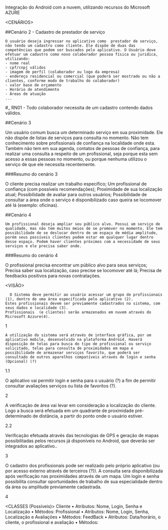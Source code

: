 Integração do Android com a nuvem, utilizando recursos do Microsoft AZURE

<CENÁRIOS>

##Cenário 2 - Cadastro de prestador de serviço

	O usuário deseja ingressar no aplicativo como  prestador de serviço, não tendo um cadastro como cliente. Ele dispõe de duas das competências que podem ser buscados pelo aplicativo. O Usuário deve efetuar um cadastro como novo colaborador pessoa física ou juridica, utilizando:
	- nome real 
	- cpf/cnpj válidos 
	- imagem de perfil (colaborador ou logo da empresa) 
	- endereço residencial ou comercial (que poderá ser mostrado ou não a clientes, conforme modo de trabalho do colaborador)
	- valor base de orçamento
	- Horário de atendimento
	- Áreas de atuação
	...
	
#_ RN01 - Todo colaborador necessita de um cadastro contendo dados válidos.

##Cenário 3

  Um usuário comum busca um determinado serviço em sua proximidade. Ele não dispõe de listas de serviços para consulta no momento. Não tem conhecimento sobre profissionais de confiança na localidade onde esta. Também não tem em sua agenda, contatos de pessoas de confiança, para realizar uma consulta a respeito de um profissional, seja porque esta sem acesso a essas pessoas no momento, ou porque nenhuma utilizou o serviço de que ele necessita recentemente. 


###Resumo do cenário 3

  O cliente precisa realizar um trabalho específico; Um profissional de confiança (com possíveis recomendações); Proximidade de sua localização atual; Possibilidade de avaliar para outros usuários; Possibilidade de consultar a área onde o serviço é disponibilizado caso queira se locomover até lá (exemplo: oficinas).

##Cenário 4

 	Um profissional deseja ampliar seu público alvo. Possui um serviço de qualidade, mas não tem muitos meios de se promover no momento. Ele tem possibilidade de se deslocar dentro de um espaço de média amplitude, porém seus possíveis clientes podem estar em qualquer lugar dentro desse espaço. Podem haver clientes próximos com a necessidade de seus serviços e ele precisa saber onde. 
	
###Resumo do cenário 4

  O profissional precisa encontrar um público alvo para seus serviços; Precisa saber sua localização, caso precise se locomover até lá; Precisa de feedbacks positivos para novas contratações.


<VISÃO>
	
	  O Sistema deve permitir ao usuário acessar um grupo de profissionais (1), dentro de uma área especificada pelo aplicativo (2). 
    Estes profissionais devem ser previamente cadastrados no sistema, com seus dados e localidade (3). 
    Profissionais  (e clientes) serão armazenados em nuvem através do Microsoft Azzure(4).

1

	A utilização do sistema será através de interface gráfica, por um aplicativo mobile, desenvolvido na plataforma Android. Haverá disposição de telas para busca do tipo de profissional ou serviço solicitado, telas para consulta de proximidades em mapa e possibilidade de armazenar serviços favorito, que poderá ser consultado de outros aparelhos compatíveis através de login e senha (Opcional) (?)
	
1.1  

  O aplicativo vai permitir login e senha para o usuário (?) a fim de permitir consultar avaliações serviços ou lista de favoritos (?). 


2

  A verificação de área vai levar em consideração a localização do cliente. Logo a busca será efetuada em um quadrante de proximidade pré-determinado de distância, a partir do ponto onde o usuário estiver. 
  

2.2 

  Verificação efetuada através das tecnologias de GPS e geração de mapas possibilitadas pelos recursos já disponíveis no Android, que deverão ser integrados ao aplicativo.. 


3

  O cadastro dos profissionais pode ser realizado pelo próprio aplicativo (ou por acesso externo através de terceiros (?)). A consulta sera disponibilizada após verificação nas proximidades através de um mapa. Um login e senha possibilita consultar oportunidades de trabalho de sua especialidade dentro da área ou amplitude previamente cadastrada.

4 


<CLASSES (Possíveis)>
Cliente
  •	Atributos: Nome, Login, Senha e Localização
  •	Métodos: 
Profissional
  •	Atributos: Nome, Login, Senha, Localização e Avaliações
  •	Métodos: 
FeedBack
  •	Atributos: Data/horário, o cliente, o profissional e avaliação
  •	Métodos: 
